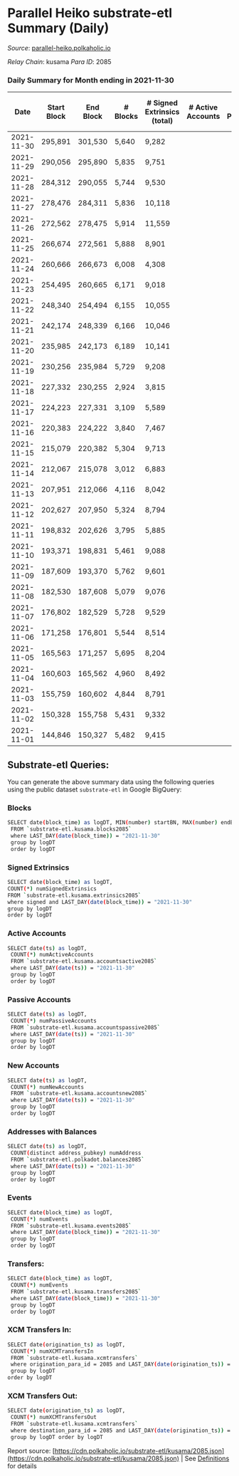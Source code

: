 # Parallel Heiko substrate-etl Summary (Daily)

_Source_: [parallel-heiko.polkaholic.io](https://parallel-heiko.polkaholic.io)

*Relay Chain*: kusama
*Para ID*: 2085



### Daily Summary for Month ending in 2021-11-30


| Date | Start Block | End Block | # Blocks | # Signed Extrinsics (total) | # Active Accounts | # Passive | # New | # Addresses with Balances | # Events | # Transfers | # XCM Transfers In | # XCM Transfers Out | Issues | 
| ---- | ----------- | --------- | -------- | --------------------------- | ----------------- | --------- | ----- | ------------------------- | -------- | ----------- | ------------------ | ------------------- | ------ |
| 2021-11-30 | 295,891 | 301,530 | 5,640 | 9,282 |  |  |  | 10,718 | 29,871 | 2 ($1,886.76) | 3 ($3,329.25) |   |  |
| 2021-11-29 | 290,056 | 295,890 | 5,835 | 9,751 |  |  |  | 10,716 | 31,200 | 1 ($35.77) | 1 ($333.70) |   |  |
| 2021-11-28 | 284,312 | 290,055 | 5,744 | 9,530 |  |  |  | 10,715 | 30,575 |   | 1 ($16.27) |   |  |
| 2021-11-27 | 278,476 | 284,311 | 5,836 | 10,118 |  |  |  | 10,714 | 40,774 | 6 ($1,438.12) | 3 ($1,027.77) | 3 ($3,845.92) |  |
| 2021-11-26 | 272,562 | 278,475 | 5,914 | 11,559 |  |  |  | 10,714 | 72,771 | 1 ($1.79) | 2 ($399.61) |   |  |
| 2021-11-25 | 266,674 | 272,561 | 5,888 | 8,901 |  |  |  | 10,711 | 29,582 |   |   |   |  |
| 2021-11-24 | 260,666 | 266,673 | 6,008 | 4,308 |  |  |  | 10,711 | 21,895 | 265 ($397,383.20) | 4 ($6,775.72) |   |  |
| 2021-11-23 | 254,495 | 260,665 | 6,171 | 9,018 |  |  |  | 10,502 | 30,384 |   |   |   |  |
| 2021-11-22 | 248,340 | 254,494 | 6,155 | 10,055 |  |  |  | 10,502 | 32,433 |   | 1 ($346.75) |   |  |
| 2021-11-21 | 242,174 | 248,339 | 6,166 | 10,046 |  |  |  | 10,501 | 32,431 |   |   |   |  |
| 2021-11-20 | 235,985 | 242,173 | 6,189 | 10,141 |  |  |  | 10,501 | 32,672 |   | 1 ($3.65) |   |  |
| 2021-11-19 | 230,256 | 235,984 | 5,729 | 9,208 |  |  |  | 10,500 | 29,889 | 1 ($0.89) |   |   |  |
| 2021-11-18 | 227,332 | 230,255 | 2,924 | 3,815 |  |  |  | 10,500 | 21,802 | 1,636 ($184,038.78) |   |   |  |
| 2021-11-17 | 224,223 | 227,331 | 3,109 | 5,589 |  |  |  | 8,872 | 17,403 |   | 1 ($371.35) |   |  |
| 2021-11-16 | 220,383 | 224,222 | 3,840 | 7,467 |  |  |  | 8,872 | 22,633 | 1 ($110.65) | 2 ($649.24) |   |  |
| 2021-11-15 | 215,079 | 220,382 | 5,304 | 9,713 |  |  |  | 8,871 | 75,131 | 8,843 ($5,144,136.38) | 1 ($422.55) |   |  |
| 2021-11-14 | 212,067 | 215,078 | 3,012 | 6,883 |  |  |  | 38 | 19,808 | 7 ($3,754.22) |   |   |  |
| 2021-11-13 | 207,951 | 212,066 | 4,116 | 8,042 |  |  |  | 38 | 24,379 | 7 ($3,822.54) | 6 ($611.97) | 2 ($569.89) |  |
| 2021-11-12 | 202,627 | 207,950 | 5,324 | 8,794 |  |  |  | 33 | 28,245 |   | 1 ($818.70) |   |  |
| 2021-11-11 | 198,832 | 202,626 | 3,795 | 5,885 |  |  |  | 32 | 19,371 |   | 1 ($450.40) |   |  |
| 2021-11-10 | 193,371 | 198,831 | 5,461 | 9,088 |  |  |  | 31 | 29,116 |   | 2 ($2,580.20) |   |  |
| 2021-11-09 | 187,609 | 193,370 | 5,762 | 9,601 |  |  |  | 29 | 30,735 |   | 1 ($503.63) |   |  |
| 2021-11-08 | 182,530 | 187,608 | 5,079 | 9,076 |  |  |  | 28 | 28,334 |   | 3 ($1,883.47) |   |  |
| 2021-11-07 | 176,802 | 182,529 | 5,728 | 9,529 |  |  |  | 25 | 30,533 | 1 ($48.73) | 2 ($29.61) |   |  |
| 2021-11-06 | 171,258 | 176,801 | 5,544 | 8,514 |  |  |  | 24 | 28,143 | 2 ($800.40) | 3 ($148.52) |   |  |
| 2021-11-05 | 165,563 | 171,257 | 5,695 | 8,204 |  |  |  | 22 | 27,822 |   | 3 ($927.63) |   |  |
| 2021-11-04 | 160,603 | 165,562 | 4,960 | 8,492 |  |  |  | 20 | 26,914 | 1 ($168.82) | 1 ($78.08) |   |  |
| 2021-11-03 | 155,759 | 160,602 | 4,844 | 8,791 |  |  |  | 19 | 27,293 |   | 3 ($249.67) |   |  |
| 2021-11-02 | 150,328 | 155,758 | 5,431 | 9,332 |  |  |  | 17 | 29,567 | 10 ($3,778.58) | 2 ($84.08) |   |  |
| 2021-11-01 | 144,846 | 150,327 | 5,482 | 9,415 |  |  |  | 16 | 29,797 |   |   |   |  |

## Substrate-etl Queries:
You can generate the above summary data using the following queries using the public dataset `substrate-etl` in Google BigQuery:

### Blocks
```bash
SELECT date(block_time) as logDT, MIN(number) startBN, MAX(number) endBN, COUNT(*) numBlocks 
 FROM `substrate-etl.kusama.blocks2085`  
 where LAST_DAY(date(block_time)) = "2021-11-30" 
 group by logDT 
 order by logDT
```

### Signed Extrinsics
```bash
SELECT date(block_time) as logDT, 
COUNT(*) numSignedExtrinsics 
FROM `substrate-etl.kusama.extrinsics2085`  
where signed and LAST_DAY(date(block_time)) = "2021-11-30" 
group by logDT 
order by logDT
```

### Active Accounts
```bash
SELECT date(ts) as logDT, 
 COUNT(*) numActiveAccounts 
 FROM `substrate-etl.kusama.accountsactive2085` 
 where LAST_DAY(date(ts)) = "2021-11-30" 
 group by logDT 
 order by logDT
```

### Passive Accounts
```bash
SELECT date(ts) as logDT, 
 COUNT(*) numPassiveAccounts 
 FROM `substrate-etl.kusama.accountspassive2085` 
 where LAST_DAY(date(ts)) = "2021-11-30" 
 group by logDT 
 order by logDT
```

### New Accounts
```bash
SELECT date(ts) as logDT, 
 COUNT(*) numNewAccounts 
 FROM `substrate-etl.kusama.accountsnew2085` 
 where LAST_DAY(date(ts)) = "2021-11-30" 
 group by logDT
 order by logDT
```

### Addresses with Balances
```bash
SELECT date(ts) as logDT,
 COUNT(distinct address_pubkey) numAddress 
 FROM `substrate-etl.polkadot.balances2085` 
 where LAST_DAY(date(ts)) = "2021-11-30" 
 group by logDT 
 order by logDT
```

### Events
```bash
SELECT date(block_time) as logDT, 
 COUNT(*) numEvents 
 FROM `substrate-etl.kusama.events2085` 
 where LAST_DAY(date(block_time)) = "2021-11-30" 
 group by logDT 
 order by logDT
```

### Transfers:
```bash
SELECT date(block_time) as logDT, 
 COUNT(*) numEvents 
 FROM `substrate-etl.kusama.transfers2085` 
 where LAST_DAY(date(block_time)) = "2021-11-30" 
 group by logDT 
 order by logDT
```

### XCM Transfers In:
```bash
SELECT date(origination_ts) as logDT, 
 COUNT(*) numXCMTransfersIn 
 FROM `substrate-etl.kusama.xcmtransfers` 
 where origination_para_id = 2085 and LAST_DAY(date(origination_ts)) = "2021-11-30" 
 group by logDT 
order by logDT
```

### XCM Transfers Out:
```bash
SELECT date(origination_ts) as logDT, 
 COUNT(*) numXCMTransfersOut 
 FROM `substrate-etl.kusama.xcmtransfers` 
 where destination_para_id = 2085 and LAST_DAY(date(origination_ts)) = "2021-11-30" 
 group by logDT order by logDT
```


Report source: [https://cdn.polkaholic.io/substrate-etl/kusama/2085.json](https://cdn.polkaholic.io/substrate-etl/kusama/2085.json) | See [Definitions](/DEFINITIONS.md) for details

